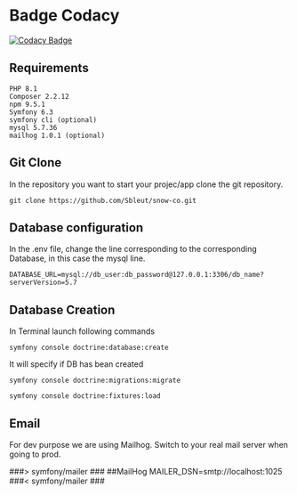 # Badge Codacy

[![Codacy Badge](https://app.codacy.com/project/badge/Grade/df2f1b91278644dfac6c482cc9f96571)](https://app.codacy.com/gh/Sbleut/snow-co/dashboard?utm_source=gh&utm_medium=referral&utm_content=&utm_campaign=Badge_grade)


## Requirements 

```
PHP 8.1
Composer 2.2.12
npm 9.5.1
Symfony 6.3
symfony cli (optional)
mysql 5.7.36
mailhog 1.0.1 (optional)
```

## Git Clone

In the repository you want to start your projec/app clone the git repository.

```
git clone https://github.com/Sbleut/snow-co.git
```

## Database configuration

In the .env file, change the line corresponding to the corresponding Database, in this case the mysql line.

```
DATABASE_URL=mysql://db_user:db_password@127.0.0.1:3306/db_name?serverVersion=5.7
```

## Database Creation

In Terminal launch following commands

```symfony console doctrine:database:create```

It will specify if DB has bean created

```symfony console doctrine:migrations:migrate```

```symfony console doctrine:fixtures:load```

## Email

For dev purpose we are using Mailhog. 
Switch to your real mail server when going to prod.

###> symfony/mailer ###
##MailHog
MAILER_DSN=smtp://localhost:1025
###< symfony/mailer ###

